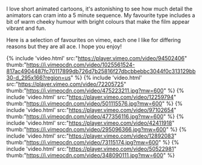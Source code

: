 I love short animated cartoons, it's astonishing to see how much detail the animators
can cram into a 5 minute sequence. My favourite type includes a bit of warm
cheeky humour with bright colours that make the film appear vibrant and fun.

Here is a selection of favourites on vimeo, each one I like for differing reasons
but they are all ace. I hope you enjoy!

{% include 'video.html' src:"https://player.vimeo.com/video/94502406" thumb:"https://i.vimeocdn.com/video/1025561524-817ac4904487fc70117899db726d7b25816f27dbcbbebbc3044f0c313129bb30-d_295x166?region=us" %}
{% include 'video.html' src:"https://player.vimeo.com/video/72205725" thumb:"https://i.vimeocdn.com/video/475223211.jpg?mw=600" %}
{% include 'video.html' src:"https://player.vimeo.com/video/12259794" thumb:"https://i.vimeocdn.com/video/501115576.jpg?mw=600" %}
{% include 'video.html' src:"https://player.vimeo.com/video/97102654" thumb:"https://i.vimeocdn.com/video/477356116.jpg?mw=600" %}
{% include 'video.html' src:"https://player.vimeo.com/video/42411918" thumb:"https://i.vimeocdn.com/video/295096366.jpg?mw=600" %}
{% include 'video.html' src:"https://player.vimeo.com/video/12892083" thumb:"https://i.vimeocdn.com/video/73115174.jpg?mw=600" %}
{% include 'video.html' src:"https://player.vimeo.com/video/50522981" thumb:"https://i.vimeocdn.com/video/348090111.jpg?mw=600" %}
